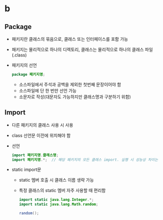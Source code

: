 # b



## Package

- 패키지란 클래스의 묶음으로, 클래스 또는 인터페이스를 포함 가능

- 패키지는 물리적으로 하나의 디렉토리, 클래스는 물리적으로 하나의 클래스 파일(.class)

- 패키지의 선언

  ```java
  package 패키지명;
  ```

  - 소스파일에서 주석과 공백을 제외한 첫번째 문장이어야 함
  - 소스파일에 단 한 번만 선언 가능
  - 소문자로 작성(대문자도 가능하지만 클래스명과 구분하기 위함)



## Import

- 다른 패키지의 클래스 사용 시 사용

- class 선언문 이전에 위치해야 함

- 선언

  ```java
  import 패키지명.클래스명;
  import 패키지명.*;  // 해당 패키지의 모든 클래스 import. 실행 시 성능상 차이는 없음
  ```

- static import문

  - static 멤버 호출 시 클래스 이름 생략 가능

  - 특정 클래스의 static 멤버 자주 사용할 때 편리함

    ```java
    import static java.lang.Integer.*;
    import static java.lang.Math.random;
    
    random();
    ```

    
